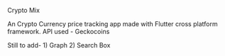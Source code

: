 Crypto Mix

An Crypto Currency price tracking app made with Flutter cross platform framework.
API used - Geckocoins

Still to add-
    1) Graph
    2) Search Box

